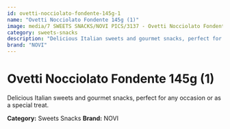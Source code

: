 ```yaml
---
id: ovetti-nocciolato-fondente-145g-1
name: "Ovetti Nocciolato Fondente 145g (1)"
image: media/7 SWEETS SNACKS/NOVI PICS/3137 - Ovetti Nocciolato Fondente 145g (1).jpg
category: sweets-snacks
description: "Delicious Italian sweets and gourmet snacks, perfect for any occasion or as a special treat."
brand: "NOVI"
---
```


# Ovetti Nocciolato Fondente 145g (1)

Delicious Italian sweets and gourmet snacks, perfect for any occasion or as a special treat.

**Category:** Sweets Snacks
**Brand:** NOVI
